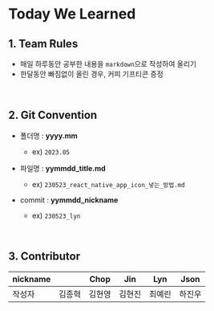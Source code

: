 # Today We Learned

## 1. Team Rules
- 매일 하루동안 공부한 내용을 `markdown`으로 작성하여 올리기
- 한달동안 빠짐없이 올린 경우, 커피 기프티콘 증정

<br>

## 2. Git Convention
- 폴더명 : <b>yyyy.mm</b>
  - ex) `2023.05`
- 파일명 : **yymmdd_title.md**
  - ex) `230523_react_native_app_icon_넣는_방법.md`

- commit : **yymmdd_nickname**
  - ex) `230523_lyn`

<br>

## 3. Contributor
|nickname||Chop|Jin|Lyn|Json|
|--|--|--|--|--|--|
|작성자|김종혁|김현영|김현진|최예린|하진우|

<br>
